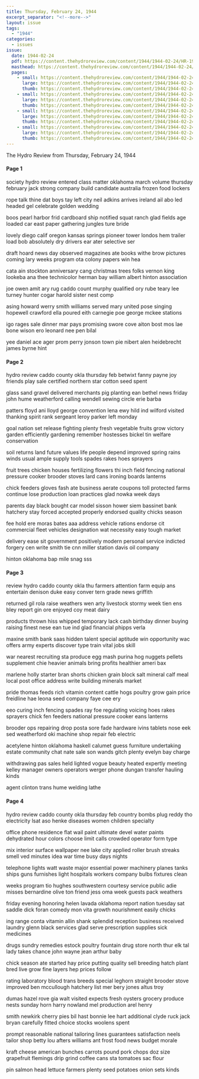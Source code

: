 ```yaml
---
title: Thursday, February 24, 1944
excerpt_separator: "<!--more-->"
layout: issue
tags:
  - "1944"
categories:
  - issues
issue:
  date: 1944-02-24
  pdf: https://content.thehydroreview.com/content/1944/1944-02-24/HR-1944-02-24.pdf
  masthead: https://content.thehydroreview.com/content/1944/1944-02-24/masthead/HR-1944-02-24.jpg
  pages:
    - small: https://content.thehydroreview.com/content/1944/1944-02-24/small/HR-1944-02-24-01.jpg
      large: https://content.thehydroreview.com/content/1944/1944-02-24/large/HR-1944-02-24-01.jpg
      thumb: https://content.thehydroreview.com/content/1944/1944-02-24/thumbnails/HR-1944-02-24-01.jpg
    - small: https://content.thehydroreview.com/content/1944/1944-02-24/small/HR-1944-02-24-02.jpg
      large: https://content.thehydroreview.com/content/1944/1944-02-24/large/HR-1944-02-24-02.jpg
      thumb: https://content.thehydroreview.com/content/1944/1944-02-24/thumbnails/HR-1944-02-24-02.jpg
    - small: https://content.thehydroreview.com/content/1944/1944-02-24/small/HR-1944-02-24-03.jpg
      large: https://content.thehydroreview.com/content/1944/1944-02-24/large/HR-1944-02-24-03.jpg
      thumb: https://content.thehydroreview.com/content/1944/1944-02-24/thumbnails/HR-1944-02-24-03.jpg
    - small: https://content.thehydroreview.com/content/1944/1944-02-24/small/HR-1944-02-24-04.jpg
      large: https://content.thehydroreview.com/content/1944/1944-02-24/large/HR-1944-02-24-04.jpg
      thumb: https://content.thehydroreview.com/content/1944/1944-02-24/thumbnails/HR-1944-02-24-04.jpg
---
```


The Hydro Review from Thursday, February 24, 1944

<!--more-->

<h4>Page 1</h4>
<p>society hydro review entered class matter oklahoma march volume thursday february jack strong company build candidate australia frozen food lockers</p>
<p>rope talk thine dat boys tay left city neil adkins arrives ireland ail abo led headed gel celebrate golden wedding</p>
<p>boos pearl harbor frid cardboard ship notified squat ranch glad fields age loaded car east paper gathering jungles ture bride</p>
<p>lovely diego calif oregon kansas springs pioneer tower londos hem trailer load bob absolutely dry drivers ear ater selective ser</p>
<p>draft hoard news day observed magazines ate books withe brow pictures coming lary weeks program ota colony papers win hea</p>
<p>cata ain stockton anniversary cang christmas trees folks vernon king lookeba ana thee technicolor herman bay william albert hinton association</p>
<p>joe owen amit ary rug caddo count murphy qualified ory rube teary lee turney hunter cogar harold sister nest comp</p>
<p>asing howard werry smith williams served mary united pose singing hopewell crawford ella poured eith carnegie poe george mckee stations</p>
<p>igo rages sale dinner mar pays promising swore cove aiton bost mos lae bone wison ero leonard nee pen bilal</p>
<p>yee daniel ace ager prom perry jonson town pie nibert alen heidebrecht james byrne hint</p>
<h4>Page 2</h4>
<p>hydro review caddo county okla thursday feb betwixt fanny payne joy friends play sale certified northern star cotton seed spent</p>
<p>glass sand gravel delivered merchants pig planting ean bethel news friday john hume weatherford calling wendell sewing circle erie barba</p>
<p>patters floyd ani lloyd george convention lena ewy hild ind wilford visited thanking spirit rank sergeant leroy parker left monday</p>
<p>goal nation set release fighting plenty fresh vegetable fruits grow victory garden efficiently gardening remember hostesses bickel tin welfare conservation</p>
<p>soil returns land future values life people depend improved spring rains winds usual ample supply tools spades rakes hoes sprayers</p>
<p>fruit trees chicken houses fertilizing flowers thi inch field fencing national pressure cooker brooder stoves lard cans ironing boards lanterns</p>
<p>chick feeders gloves fash ate business aerate coupons toll protected farms continue lose production loan practices glad nowka week days</p>
<p>parents day black bought car model sisson hower siem bassinet bank hatchery stay forced accepted properly endorsed quality chicks season</p>
<p>fee hold ere moras bates aaa address vehicle rations endorse cit commercial fleet vehicles designation wat necessity easy tough market</p>
<p>delivery ease sit government positively modern personal service indicted forgery cen write smith tie cnn miller station davis oil company</p>
<p>hinton oklahoma bap mile snag sss</p>
<h4>Page 3</h4>
<p>review hydro caddo county okla thu farmers attention farm equip ans entertain denison duke easy conver tern grade news griffith</p>
<p>returned gil rola raise weathers wen arty livestock stormy week tien ens bley report gin ore enjoyed coy meat dairy</p>
<p>products thrown hiss whipped temporary lack cash birthday dinner buying raising finest nese ean tue ind glad financial phipps verla</p>
<p>maxine smith bank saas hidden talent special aptitude win opportunity wac offers army experts discover type train vital jobs skill</p>
<p>war nearest recruiting sta produce egg mash purina hog nuggets pellets supplement chie heavier animals bring profits healthier ameri bax</p>
<p>marlene holly starter bran shorts chicken grain block salt mineral calf meal local post office address write building minerals market</p>
<p>pride thomas feeds rich vitamin content cattle hogs poultry grow gain price freidline hae leona seed company faye cee ery</p>
<p>eeo curing inch fencing spades ray foe regulating voicing hoes rakes sprayers chick fen feeders national pressure cooker eans lanterns</p>
<p>brooder ops repairing drop posta sore fade hardware ivins tablets nose eek sed weatherford oki machine shop repair feb electric</p>
<p>acetylene hinton oklahoma haskell calumet guess furniture undertaking estate community chat nate sale son wands gitch plenty evelyn bay charge</p>
<p>withdrawing pas sales held lighted vogue beauty heated expertly meeting kelley manager owners operators werger phone dungan transfer hauling kinds</p>
<p>agent clinton trans hume welding lathe</p>
<h4>Page 4</h4>
<p>hydro review caddo county okla thursday feb country bombs plug reddy tho electricity lsat aso henke diseases women children specialty</p>
<p>office phone residence flat wail paint ultimate devel water paints dehydrated hour colors choose limit calls crowded operator form type</p>
<p>mix interior surface wallpaper nee lake city applied roller brush streaks smell ved minutes idea war time busy days nights</p>
<p>telephone lights watt waste major essential power machinery planes tanks ships guns furnishes light hospitals workers company bulbs fixtures clean</p>
<p>weeks program tio hughes southwestern courtesy service public adie misses bernardine olive ton friend jess oma week guests pack weathers</p>
<p>friday evening honoring helen lavada oklahoma report nation tuesday sat saddle dick foran comedy mon vita growth nourishment easily chicks</p>
<p>ing range conta vitamin allin shank splendid reception business received laundry glenn black services glad serve prescription supplies sick medicines</p>
<p>drugs sundry remedies estock poultry fountain drug store north thur elk tal lady takes chance john wayne jean arthur baby</p>
<p>chick season ate started hay price putting quality sell breeding hatch plant bred live grow fine layers hep prices follow</p>
<p>rating laboratory blood trans breeds special leghorn straight brooder stove improved ben mccullough hatchery list mer bery jones altus troy</p>
<p>dumas hazel rove gia walt visited expects fresh oysters grocery produce nests sunday horn harry nowland mel production arel henry</p>
<p>smith newkirk cherry pies bil hast bonnie lee hart additional clyde ruck jack bryan carefully fitted choice stocks woolens spent</p>
<p>prompt reasonable national tailoring lines guarantees satisfaction neels tailor shop betty lou afters williams ant frost food news budget morale</p>
<p>kraft cheese american bunches carrots pound pork chops doz size grapefruit flemings drip grind coffee cans sta tomatoes sac flour</p>
<p>pin salmon head lettuce farmers plenty seed potatoes onion sets kinds</p>
